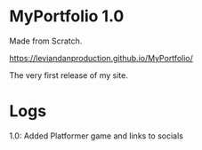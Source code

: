 # MyPortfolio 1.0
Made from Scratch.

https://leviandanproduction.github.io/MyPortfolio/

The very first release of my site.
# Logs

1.0: Added Platformer game and links to socials
